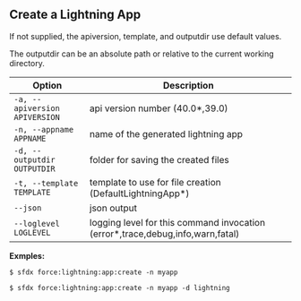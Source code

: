 ## Create a Lightning App

If not supplied, the apiversion, template, and outputdir use default values.

The outputdir can be an absolute path or relative to the current working directory.



Option | Description
--- | --- 
```-a, --apiversion APIVERSION``` | api version number (40.0*,39.0)
```-n, --appname APPNAME``` | name of the generated lightning app
```-d, --outputdir OUTPUTDIR``` | folder for saving the created files
```-t, --template TEMPLATE``` | template to use for file creation (DefaultLightningApp*)
```--json``` | json output
```--loglevel LOGLEVEL``` | logging level for this command invocation (error*,trace,debug,info,warn,fatal)


__Exmples:__ 

```
$ sfdx force:lightning:app:create -n myapp

$ sfdx force:lightning:app:create -n myapp -d lightning

```

